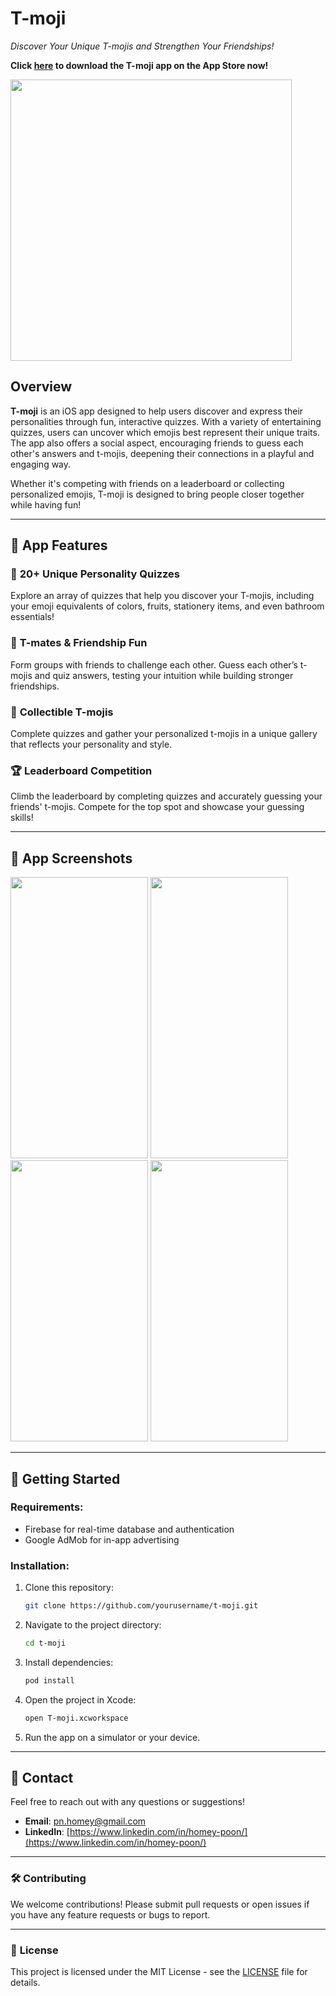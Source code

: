 # **T-moji**
*Discover Your Unique T-mojis and Strengthen Your Friendships!* 

**Click <a href="https://apps.apple.com/ca/app/t-moji/id6465692268" target="_blank">here</a> to download the T-moji app on the App Store now!**

<img src="https://github.com/user-attachments/assets/080da63b-7102-4257-9cda-e4a2db4a718e" width="450" height="450">

## Overview

**T-moji** is an iOS app designed to help users discover and express their personalities through fun, interactive quizzes. With a variety of entertaining quizzes, users can uncover which emojis best represent their unique traits. The app also offers a social aspect, encouraging friends to guess each other's answers and t-mojis, deepening their connections in a playful and engaging way.

Whether it's competing with friends on a leaderboard or collecting personalized emojis, T-moji is designed to bring people closer together while having fun!

---

## 📱 **App Features**

### 🎯 **20+ Unique Personality Quizzes**
Explore an array of quizzes that help you discover your T-mojis, including your emoji equivalents of colors, fruits, stationery items, and even bathroom essentials!

### 🤝 **T-mates & Friendship Fun**
Form groups with friends to challenge each other. Guess each other’s t-mojis and quiz answers, testing your intuition while building stronger friendships.

### 🎨 **Collectible T-mojis**
Complete quizzes and gather your personalized t-mojis in a unique gallery that reflects your personality and style.

### 🏆 **Leaderboard Competition**
Climb the leaderboard by completing quizzes and accurately guessing your friends' t-mojis. Compete for the top spot and showcase your guessing skills!

---

## 📸 **App Screenshots**

<img src="https://github.com/user-attachments/assets/3f267f40-610b-41f2-8b41-0ecf131b6855" width="220" height="450"> <img src="https://is1-ssl.mzstatic.com/image/thumb/PurpleSource126/v4/8e/ca/8e/8eca8e55-13cc-0d88-46d7-0428151dd66a/2b1f85fd-d7ae-43c6-a8f3-9c7b958913da_Screenshot_2023-12-02_at_7.01_1.jpg/460x0w.webp" width="220" height="450"> <img src="https://is1-ssl.mzstatic.com/image/thumb/PurpleSource116/v4/87/74/0d/87740d44-1f2e-c197-4e4d-f8035acc8b6a/303f6902-a3a5-47d3-9ee2-b5b855792043_Screenshot_2023-12-02_at_7.07_1.jpg/460x0w.webp" width="220" height="450"> <img src="https://is1-ssl.mzstatic.com/image/thumb/PurpleSource116/v4/c5/5c/4c/c55c4c97-6855-4335-3ab1-0123a548ea37/00f1d874-a267-44cc-97a8-babf1015c279_Screenshot_2023-12-02_at_7.05_1.jpg/460x0w.webp" width="220" height="450">

---

## 🔧 **Getting Started**

### Requirements:
- Firebase for real-time database and authentication
- Google AdMob for in-app advertising

### Installation:
1. Clone this repository:
    ```bash
    git clone https://github.com/yourusername/t-moji.git
    ```
2. Navigate to the project directory:
    ```bash
    cd t-moji
    ```
3. Install dependencies:
    ```bash
    pod install
    ```
4. Open the project in Xcode:
    ```bash
    open T-moji.xcworkspace
    ```
5. Run the app on a simulator or your device.

---

## 📩 **Contact**
Feel free to reach out with any questions or suggestions!

- **Email**: [pn.homey@gmail.com](mailto:pn.homey@gmail.com)
- **LinkedIn**: [https://www.linkedin.com/in/homey-poon/](https://www.linkedin.com/in/homey-poon/)

---

### 🛠 **Contributing**

We welcome contributions! Please submit pull requests or open issues if you have any feature requests or bugs to report.

---

### 📝 **License**

This project is licensed under the MIT License - see the [LICENSE](./LICENSE) file for details.
